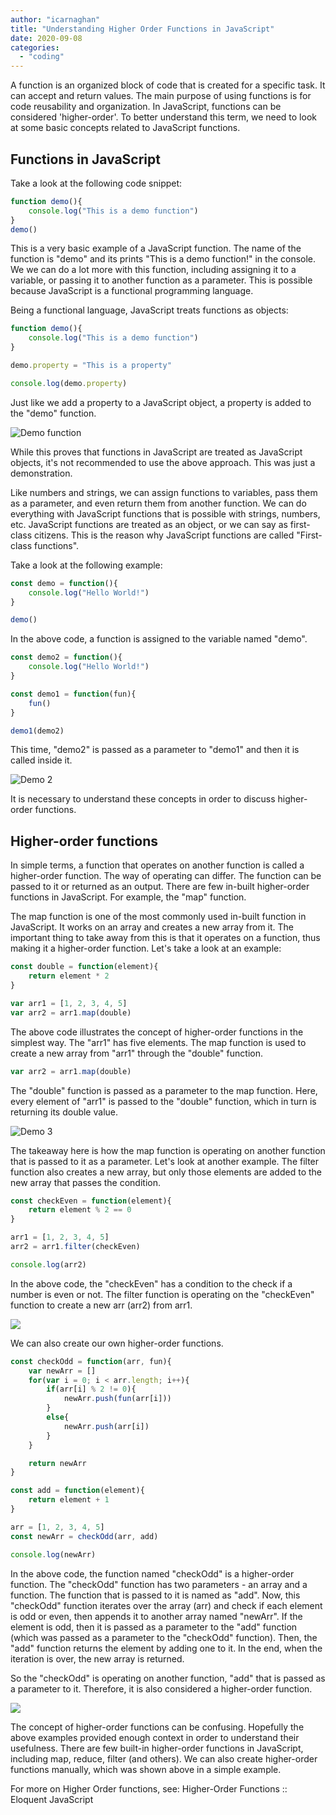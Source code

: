 ```yaml
---
author: "icarnaghan"
title: "Understanding Higher Order Functions in JavaScript"
date: 2020-09-08
categories: 
  - "coding"
---
```


A function is an organized block of code that is created for a specific task. It can accept and return values. The main purpose of using functions is for code reusability and organization. In JavaScript, functions can be considered 'higher-order'. To better understand this term, we need to look at some basic concepts related to JavaScript functions.

## Functions in JavaScript

Take a look at the following code snippet:

```javascript
function demo(){
    console.log("This is a demo function")
}
demo()
```

This is a very basic example of a JavaScript function. The name of the function is "demo" and its prints "This is a demo function!" in the console. We we can do a lot more with this function, including assigning it to a variable, or passing it to another function as a parameter. This is possible because JavaScript is a functional programming language.

Being a functional language, JavaScript treats functions as objects:

```javascript
function demo(){
    console.log("This is a demo function")
}

demo.property = "This is a property"

console.log(demo.property)
```

Just like we add a property to a JavaScript object, a property is added to the "demo" function.

![Demo function](images/demo-function.png)

While this proves that functions in JavaScript are treated as JavaScript objects, it's not recommended to use the above approach. This was just a demonstration.

Like numbers and strings, we can assign functions to variables, pass them as a parameter, and even return them from another function. We can do everything with JavaScript functions that is possible with strings, numbers, etc. JavaScript functions are treated as an object, or we can say as first-class citizens. This is the reason why JavaScript functions are called "First-class functions".

Take a look at the following example:

```javascript
const demo = function(){
    console.log("Hello World!")
}

demo()
```

In the above code, a function is assigned to the variable named "demo".

```javascript
const demo2 = function(){
    console.log("Hello World!")
}

const demo1 = function(fun){
    fun()
}

demo1(demo2)
```

This time, "demo2" is passed as a parameter to "demo1" and then it is called inside it.

![Demo 2](images/demo2.png)

It is necessary to understand these concepts in order to discuss higher-order functions.

## Higher-order functions

In simple terms, a function that operates on another function is called a higher-order function. The way of operating can differ. The function can be passed to it or returned as an output. There are few in-built higher-order functions in JavaScript. For example, the "map" function.

The map function is one of the most commonly used in-built function in JavaScript. It works on an array and creates a new array from it. The important thing to take away from this is that it operates on a function, thus making it a higher-order function. Let's take a look at an example:

```javascript
const double = function(element){
    return element * 2
}

var arr1 = [1, 2, 3, 4, 5]
var arr2 = arr1.map(double)
```

The above code illustrates the concept of higher-order functions in the simplest way. The "arr1" has five elements. The map function is used to create a new array from "arr1" through the "double" function.

```javascript
var arr2 = arr1.map(double)
```

The "double" function is passed as a parameter to the map function. Here, every element of "arr1" is passed to the "double" function, which in turn is returning its double value.

![Demo 3](images/demo3.png)

The takeaway here is how the map function is operating on another function that is passed to it as a parameter. Let's look at another example. The filter function also creates a new array, but only those elements are added to the new array that passes the condition.

```javascript
const checkEven = function(element){
    return element % 2 == 0
}

arr1 = [1, 2, 3, 4, 5]
arr2 = arr1.filter(checkEven)

console.log(arr2)
```

In the above code, the "checkEven" has a condition to the check if a number is even or not. The filter function is operating on the "checkEven" function to create a new arr (arr2) from arr1.

![](images/demo4.png)

We can also create our own higher-order functions.

```javascript
const checkOdd = function(arr, fun){
    var newArr = []
    for(var i = 0; i < arr.length; i++){
        if(arr[i] % 2 != 0){
            newArr.push(fun(arr[i]))
        }
        else{
            newArr.push(arr[i])
        }
    }

    return newArr
}

const add = function(element){
    return element + 1
}

arr = [1, 2, 3, 4, 5]
const newArr = checkOdd(arr, add)

console.log(newArr)
```

In the above code, the function named "checkOdd" is a higher-order function. The "checkOdd" function has two parameters - an array and a function. The function that is passed to it is named as "add". Now, this "checkOdd" function iterates over the array (arr) and check if each element is odd or even, then appends it to another array named "newArr". If the element is odd, then it is passed as a parameter to the "add" function (which was passed as a parameter to the "checkOdd" function). Then, the "add" function returns the element by adding one to it. In the end, when the iteration is over, the new array is returned.

So the "checkOdd" is operating on another function, "add" that is passed as a parameter to it. Therefore, it is also considered a higher-order function.

![](images/demo5.png)

The concept of higher-order functions can be confusing. Hopefully the above examples provided enough context in order to understand their usefulness. There are few built-in higher-order functions in JavaScript, including map, reduce, filter (and others). We can also create higher-order functions manually, which was shown above in a simple example.

For more on Higher Order functions, see: Higher-Order Functions :: Eloquent JavaScript
